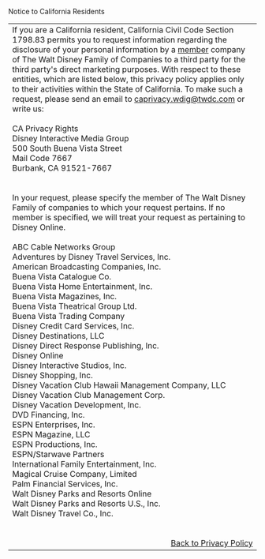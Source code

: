 

<a name="pp1"></a>

Notice to California Residents





<table cellspacing="0" cellpadding="5" border="0"><tr><td class="copy"> If you are a California resident, California Civil Code Section 1798.83 permits you to request information regarding the disclosure of your personal information by a <a href="http://corporate.disney.go.com/corporate/pp.html#def_Member" name="lid=corp_pp_california/contentlink/link0/110822">member</a> company of The Walt Disney Family of Companies to a third party for the third party's direct marketing purposes. With respect to these entities, which are listed below, this privacy policy applies only to their activities within the State of California. To make such a request, please send an email to <a href="mailto:caprivacy.wdig@twdc.com" name="lid=corp_pp_california/contentlink/link1/110822">caprivacy.wdig@twdc.com</a> or write us:<br><br><div> CA Privacy Rights<br>Disney Interactive Media Group<br>500 South Buena Vista Street<br>Mail Code 7667<br>Burbank, CA  91521-7667<br></div><br><br>In your request, please specify the member of The Walt Disney Family of companies to which your request pertains.  If no member is specified, we will treat your request as pertaining to Disney Online.<br><br><div> ABC Cable Networks Group<br>Adventures by Disney Travel Services, Inc.<br>American Broadcasting Companies, Inc.<br>Buena Vista Catalogue Co.<br>Buena Vista Home Entertainment, Inc.<br>Buena Vista Magazines, Inc.<br>Buena Vista Theatrical Group Ltd.<br>Buena Vista Trading Company<br>Disney Credit Card Services, Inc.<br>Disney Destinations, LLC<br>Disney Direct Response Publishing, Inc.<br>Disney Online<br>Disney Interactive Studios, Inc.<br>Disney Shopping, Inc.<br>Disney Vacation Club Hawaii Management Company, LLC<br>Disney Vacation Club Management Corp.<br>Disney Vacation Development, Inc.<br>DVD Financing, Inc.<br>ESPN Enterprises, Inc.<br>ESPN Magazine, LLC<br>ESPN Productions, Inc.<br>ESPN/Starwave Partners<br>International Family Entertainment, Inc.<br>Magical Cruise Company, Limited<br>Palm Financial Services, Inc.<br>Walt Disney Parks and Resorts Online<br>Walt Disney Parks and Resorts U.S., Inc.<br>Walt Disney Travel Co., Inc.<br></div><br><br><div align="right"> <a href="http://corporate.disney.go.com/corporate/pp.html" name="lid=corp_pp_california/contentlink/link2/110822">Back to Privacy Policy</a>
</div></td></tr></table>

